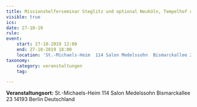 ```yaml
---
title: Missionshelferseminar Steglitz und optional Neuköln, Tempelhof und Spandau
visible: true
ics: 
date: 27-10-19
rule: 
event:
	start: 27-10-2019 12:00
	end: 27-10-2019 18:00
	location: 'St.-Michaels-Heim  114 Salon Medelssohn  Bismarckallee 23 14193‎ Berlin Deutschland'
taxonomy:
	category: veranstaltungen
	tag: 

---
```




**Veranstaltungsort:** St.-Michaels-Heim 
114 Salon Medelssohn 
Bismarckallee 23
14193‎ Berlin
Deutschland

